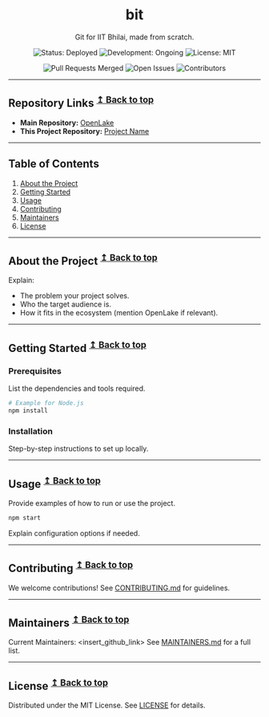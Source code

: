  
<h1 align="center">bit</h1>

<p align="center">
Git for IIT Bhilai, made from scratch.</p>

<p align="center">
    <!-- Status Options: Change `Deployed` to `In Development`, `Planned`, etc. -->
    <img src="https://img.shields.io/badge/Status-Deployed-brightgreen" alt="Status: Deployed" />
    <!-- Development Stage Options: Change `Ongoing` to `Completed`, `Maintenance`, etc. -->
    <img src="https://img.shields.io/badge/Development-Ongoing-blue" alt="Development: Ongoing" />
    <!-- License Options: Change `MIT` to your preferred license -->
    <img src="https://img.shields.io/badge/License-MIT-yellow" alt="License: MIT" />
</p>
<p align="center">
<p align="center">
    <!-- Automatically updates based on repo -->
    <img src="https://img.shields.io/github/issues-pr-closed/your-username/project-name?color=success" alt="Pull Requests Merged" />
    <img src="https://img.shields.io/github/issues/your-username/project-name?color=orange" alt="Open Issues" />
    <img src="https://img.shields.io/github/contributors/your-username/project-name" alt="Contributors" />
</p>
</p>

---

## Repository Links <sup>[↥ Back to top](#table-of-contents)</sup>
- **Main Repository:** [OpenLake](https://github.com/OpenLake)
- **This Project Repository:** [Project Name](https://github.com/your-username/project-name)




---

## Table of Contents
1. [About the Project](#about-the-project)
2. [Getting Started](#getting-started)
3. [Usage](#usage)
4. [Contributing](#contributing)
5. [Maintainers](#maintainers)
6. [License](#license)

---

## About the Project <sup>[↥ Back to top](#table-of-contents)</sup>
Explain:
- The problem your project solves.
- Who the target audience is.
- How it fits in the ecosystem (mention OpenLake if relevant).

---

## Getting Started <sup>[↥ Back to top](#table-of-contents)</sup>

### Prerequisites
List the dependencies and tools required.

```bash
# Example for Node.js
npm install
````

### Installation

Step-by-step instructions to set up locally.

---

## Usage <sup>[↥ Back to top](#table-of-contents)</sup>

Provide examples of how to run or use the project.

```bash
npm start
```

Explain configuration options if needed.

---

## Contributing <sup>[↥ Back to top](#table-of-contents)</sup>

We welcome contributions!
See [CONTRIBUTING.md](CONTRIBUTING.md) for guidelines.

---

## Maintainers <sup>[↥ Back to top](#table-of-contents)</sup>
Current Maintainers: <insert_github_link>
See [MAINTAINERS.md](MAINTAINERS.md) for a full list.

---

## License <sup>[↥ Back to top](#table-of-contents)</sup>

Distributed under the MIT License.
See [LICENSE](LICENSE) for details.
 
